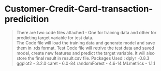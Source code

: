 # Customer-Credit-Card-transaction-predicition
>There are two code files attached - One for training data and other for predicting target variable for test data.  
> The Code file will load the training data and generate model and save them in .rds format. 
> Test Code file will retrive the test data and saved model, create new features and predict the target variable. 
It will also store the final result in result.csv file. 
>Packages Used : 
dplyr -0.8.3
ggplot2 - 3.2.0
caret - 6.0-84
randomForest - 	4.6-14
MLmetrics - 1.1.1
